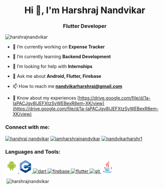 <h1 align="center">Hi 👋, I'm Harshraj Nandvikar</h1>
<h3 align="center">Flutter Developer</h3>

<p align="left"> <img src="https://komarev.com/ghpvc/?username=harshrajnandvikar&label=Profile%20views&color=0e75b6&style=flat" alt="harshrajnandvikar" /> </p>

- 🔭 I’m currently working on **Expense Tracker**

- 🌱 I’m currently learning **Backend Development**

- 🤝 I’m looking for help with **Internships**

- 💬 Ask me about **Android, Flutter, Firebase**

- 📫 How to reach me **nandvikarharshraj@gmail.com**

- 📄 Know about my experiences [https://drive.google.com/file/d/1a-IaPACJgv8IJEFXtzSyWEBexR8em-XK/view](https://drive.google.com/file/d/1a-IaPACJgv8IJEFXtzSyWEBexR8em-XK/view)

<h3 align="left">Connect with me:</h3>
<p align="left">
<a href="https://linkedin.com/in/harshraj nandvikar" target="blank"><img align="center" src="https://raw.githubusercontent.com/rahuldkjain/github-profile-readme-generator/master/src/images/icons/Social/linked-in-alt.svg" alt="harshraj nandvikar" height="30" width="40" /></a>
<a href="https://instagram.com/iamharshrajnandvikar" target="blank"><img align="center" src="https://raw.githubusercontent.com/rahuldkjain/github-profile-readme-generator/master/src/images/icons/Social/instagram.svg" alt="iamharshrajnandvikar" height="30" width="40" /></a>
<a href="https://www.hackerrank.com/nandvikarharshr1" target="blank"><img align="center" src="https://raw.githubusercontent.com/rahuldkjain/github-profile-readme-generator/master/src/images/icons/Social/hackerrank.svg" alt="nandvikarharshr1" height="30" width="40" /></a>
</p>

<h3 align="left">Languages and Tools:</h3>
<p align="left"> <a href="https://developer.android.com" target="_blank" rel="noreferrer"> <img src="https://raw.githubusercontent.com/devicons/devicon/master/icons/android/android-original-wordmark.svg" alt="android" width="40" height="40"/> </a> <a href="https://www.w3schools.com/cpp/" target="_blank" rel="noreferrer"> <img src="https://raw.githubusercontent.com/devicons/devicon/master/icons/cplusplus/cplusplus-original.svg" alt="cplusplus" width="40" height="40"/> </a> <a href="https://dart.dev" target="_blank" rel="noreferrer"> <img src="https://www.vectorlogo.zone/logos/dartlang/dartlang-icon.svg" alt="dart" width="40" height="40"/> </a> <a href="https://firebase.google.com/" target="_blank" rel="noreferrer"> <img src="https://www.vectorlogo.zone/logos/firebase/firebase-icon.svg" alt="firebase" width="40" height="40"/> </a> <a href="https://flutter.dev" target="_blank" rel="noreferrer"> <img src="https://www.vectorlogo.zone/logos/flutterio/flutterio-icon.svg" alt="flutter" width="40" height="40"/> </a> <a href="https://git-scm.com/" target="_blank" rel="noreferrer"> <img src="https://www.vectorlogo.zone/logos/git-scm/git-scm-icon.svg" alt="git" width="40" height="40"/> </a> <a href="https://www.java.com" target="_blank" rel="noreferrer"> <img src="https://raw.githubusercontent.com/devicons/devicon/master/icons/java/java-original.svg" alt="java" width="40" height="40"/> </a> </p>

<p>&nbsp;<img align="center" src="https://github-readme-stats.vercel.app/api?username=harshrajnandvikar&show_icons=true&locale=en" alt="harshrajnandvikar" /></p>
